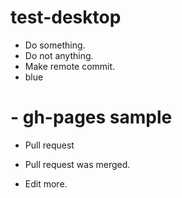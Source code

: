 # test-desktop

- Do something.
- Do not anything.
- Make remote commit.
- blue

# - gh-pages sample

- Pull request

- Pull request was merged.

- Edit more.
